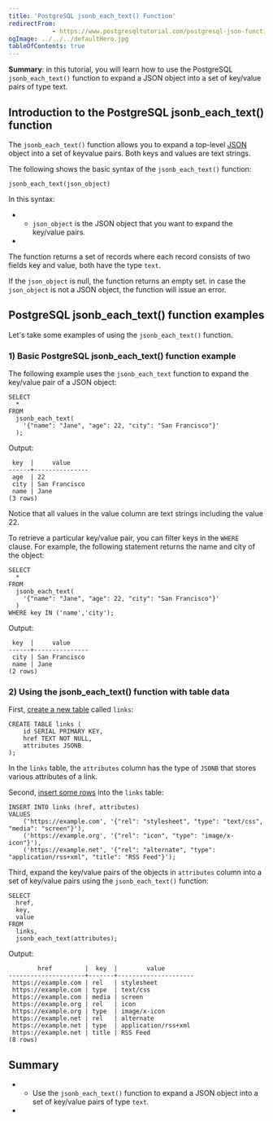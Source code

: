 ```yaml
---
title: 'PostgreSQL jsonb_each_text() Function'
redirectFrom: 
            - https://www.postgresqltutorial.com/postgresql-json-functions/postgresql-jsonb_each_text/
ogImage: ../../../defaultHero.jpg
tableOfContents: true
---
```


**Summary**: in this tutorial, you will learn how to use the PostgreSQL `jsonb_each_text()` function to expand a JSON object into a set of key/value pairs of type text.



## Introduction to the PostgreSQL jsonb_each_text() function



The `jsonb_each_text()` function allows you to expand a top-level [JSON](/docs/postgresql/postgresql-json/) object into a set of keyvalue pairs. Both keys and values are text strings.



The following shows the basic syntax of the `jsonb_each_text()` function:



```
jsonb_each_text(json_object)
```



In this syntax:



- - `json_object` is the JSON object that you want to expand the key/value pairs.
- 


The function returns a set of records where each record consists of two fields key and value, both have the type `text`.



If the `json_object` is null, the function returns an empty set. in case the `json_object` is not a JSON object, the function will issue an error.



## PostgreSQL jsonb_each_text() function examples



Let's take some examples of using the `jsonb_each_text()` function.



### 1) Basic PostgreSQL jsonb_each_text() function example



The following example uses the `jsonb_each_text` function to expand the key/value pair of a JSON object:



```
SELECT
  *
FROM
  jsonb_each_text(
    '{"name": "Jane", "age": 22, "city": "San Francisco"}'
  );
```



Output:



```
 key  |     value
------+---------------
 age  | 22
 city | San Francisco
 name | Jane
(3 rows)
```



Notice that all values in the value column are text strings including the value 22.



To retrieve a particular key/value pair, you can filter keys in the `WHERE` clause. For example, the following statement returns the name and city of the object:



```
SELECT
  *
FROM
  jsonb_each_text(
    '{"name": "Jane", "age": 22, "city": "San Francisco"}'
  )
WHERE key IN ('name','city');
```



Output:



```
 key  |     value
------+---------------
 city | San Francisco
 name | Jane
(2 rows)
```



### 2) Using the jsonb_each_text() function with table data



First, [create a new table](/docs/postgresql/postgresql-create-table) called `links`:



```
CREATE TABLE links (
    id SERIAL PRIMARY KEY,
    href TEXT NOT NULL,
    attributes JSONB
);
```



In the `links` table, the `attributes` column has the type of `JSONB` that stores various attributes of a link.



Second, [insert some rows](/docs/postgresql/postgresql-insert-multiple-rows) into the `links` table:



```
INSERT INTO links (href, attributes)
VALUES
    ('https://example.com', '{"rel": "stylesheet", "type": "text/css", "media": "screen"}'),
    ('https://example.org', '{"rel": "icon", "type": "image/x-icon"}'),
    ('https://example.net', '{"rel": "alternate", "type": "application/rss+xml", "title": "RSS Feed"}');
```



Third, expand the key/value pairs of the objects in `attributes` column into a set of key/value pairs using the `jsonb_each_text()` function:



```
SELECT
  href,
  key,
  value
FROM
  links,
  jsonb_each_text(attributes);
```



Output:



```
        href         |  key  |        value
---------------------+-------+---------------------
 https://example.com | rel   | stylesheet
 https://example.com | type  | text/css
 https://example.com | media | screen
 https://example.org | rel   | icon
 https://example.org | type  | image/x-icon
 https://example.net | rel   | alternate
 https://example.net | type  | application/rss+xml
 https://example.net | title | RSS Feed
(8 rows)
```



## Summary



- - Use the `jsonb_each_text()` function to expand a JSON object into a set of key/value pairs of type `text`.
- 
